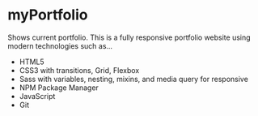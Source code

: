 # myPortfolio
Shows current portfolio.
This is a fully responsive portfolio website using modern technologies such as...
- HTML5
- CSS3 with transitions, Grid, Flexbox
- Sass with variables, nesting, mixins, and media query for responsive
- NPM Package Manager
- JavaScript
- Git
